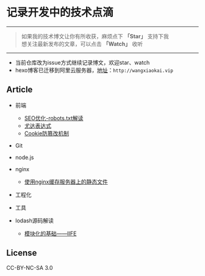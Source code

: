 # 记录开发中的技术点滴

---
> 如果我的技术博文让你有所收获，麻烦点下 **「Star」** 支持下我  
> 想关注最新发布的文章，可以点击 **「Watch」** 收听  
---

 - 当前仓库改为issue方式继续记录博文，欢迎star、watch  
 - hexo博客已迁移到阿里云服务器，[地址](http://wangxiaokai.vip)：`http://wangxiaokai.vip`



## Article

- 前端
    - [SEO优化-robots.txt解读](https://github.com/wall-wxk/blog/issues/1)
    - [尤达表达式](https://github.com/wall-wxk/blog/issues/2)
    - [Cookie防篡改机制](https://github.com/wall-wxk/blog/issues/5)
- Git
- node.js
- nginx
    - [使用nginx缓存服务器上的静态文件](https://github.com/wall-wxk/blog/issues/3)
- 工程化
- 工具
    
- lodash源码解读
    - [模块化的基础——IIFE](https://github.com/wall-wxk/the-road-to-lodash/issues/1)

## License
CC-BY-NC-SA 3.0




